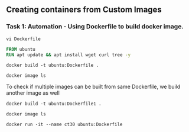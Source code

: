 ## Creating containers from Custom Images

### Task 1: Automation - Using Dockerfile to build docker image.
```
vi Dockerfile
```
```Dockerfile
FROM ubuntu
RUN apt update && apt install wget curl tree -y
```
```
docker build -t ubuntu:Dockerfile .   
```
```
docker image ls
```
To check if multiple images can be built from same Dockerfile, we build another image as well
```
docker build -t ubuntu:Dockerfile1 .
```
```
docker image ls
```
```
docker run -it --name ct30 ubuntu:Dockerfile
```
